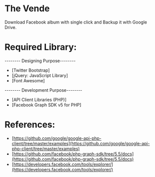 # The Vende
Download Facebook album with single click and Backup it with Google Drive.

# Required Library:
-------- Designing Purpose--------
* [Twitter Bootstrap]
* [jQuery: JavaScript Library]
* [Font Awesome]

-------- Development Purpose--------
* [API Client Libraries (PHP)]
* [Facebook Graph SDK v5 for PHP]

# References:

* [https://github.com/google/google-api-php-client/tree/master/examples](https://github.com/google/google-api-php-client/tree/master/examples)
* [https://github.com/facebook/php-graph-sdk/tree/5.5/docs](https://github.com/facebook/php-graph-sdk/tree/5.5/docs)
* [https://developers.facebook.com/tools/explorer/](https://developers.facebook.com/tools/explorer/)


